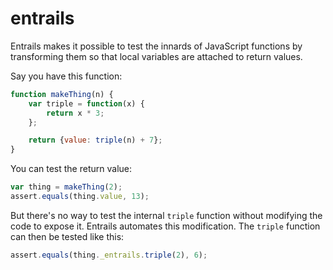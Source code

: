 entrails
========

Entrails makes it possible to test the innards of JavaScript functions by transforming them
so that local variables are attached to return values.

Say you have this function:

```javascript
function makeThing(n) {
    var triple = function(x) {
        return x * 3;
    };

    return {value: triple(n) + 7};
}
```

You can test the return value:

```javascript
var thing = makeThing(2);
assert.equals(thing.value, 13);
```

But there's no way to test the internal `triple` function without modifying the code to expose it.
Entrails automates this modification. The `triple` function can then be tested like this:

```javascript
assert.equals(thing._entrails.triple(2), 6);
```
